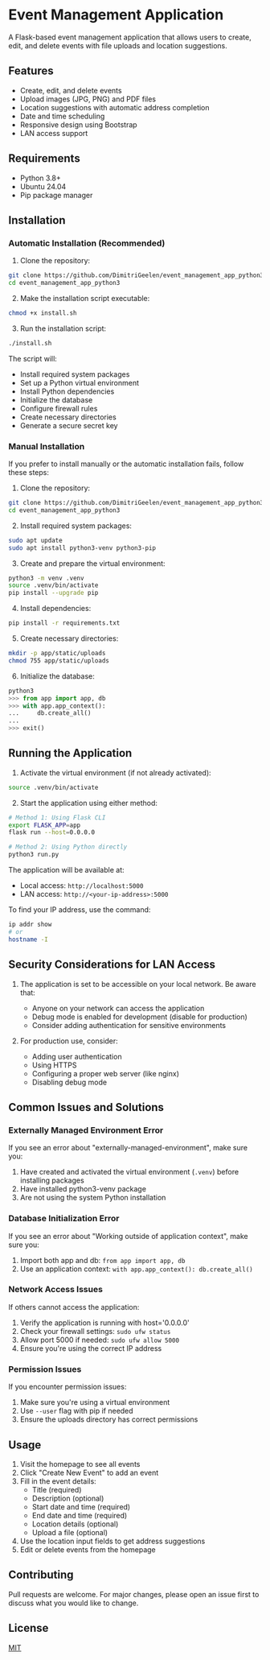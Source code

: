 # Event Management Application

A Flask-based event management application that allows users to create, edit, and delete events with file uploads and location suggestions.

## Features

- Create, edit, and delete events
- Upload images (JPG, PNG) and PDF files
- Location suggestions with automatic address completion
- Date and time scheduling
- Responsive design using Bootstrap
- LAN access support

## Requirements

- Python 3.8+
- Ubuntu 24.04
- Pip package manager

## Installation

### Automatic Installation (Recommended)

1. Clone the repository:
```bash
git clone https://github.com/DimitriGeelen/event_management_app_python3.git
cd event_management_app_python3
```

2. Make the installation script executable:
```bash
chmod +x install.sh
```

3. Run the installation script:
```bash
./install.sh
```

The script will:
- Install required system packages
- Set up a Python virtual environment
- Install Python dependencies
- Initialize the database
- Configure firewall rules
- Create necessary directories
- Generate a secure secret key

### Manual Installation

If you prefer to install manually or the automatic installation fails, follow these steps:

1. Clone the repository:
```bash
git clone https://github.com/DimitriGeelen/event_management_app_python3.git
cd event_management_app_python3
```

2. Install required system packages:
```bash
sudo apt update
sudo apt install python3-venv python3-pip
```

3. Create and prepare the virtual environment:
```bash
python3 -m venv .venv
source .venv/bin/activate
pip install --upgrade pip
```

4. Install dependencies:
```bash
pip install -r requirements.txt
```

5. Create necessary directories:
```bash
mkdir -p app/static/uploads
chmod 755 app/static/uploads
```

6. Initialize the database:
```python
python3
>>> from app import app, db
>>> with app.app_context():
...     db.create_all()
... 
>>> exit()
```

## Running the Application

1. Activate the virtual environment (if not already activated):
```bash
source .venv/bin/activate
```

2. Start the application using either method:
```bash
# Method 1: Using Flask CLI
export FLASK_APP=app
flask run --host=0.0.0.0

# Method 2: Using Python directly
python3 run.py
```

The application will be available at:
- Local access: `http://localhost:5000`
- LAN access: `http://<your-ip-address>:5000`

To find your IP address, use the command:
```bash
ip addr show
# or
hostname -I
```

## Security Considerations for LAN Access

1. The application is set to be accessible on your local network. Be aware that:
   - Anyone on your network can access the application
   - Debug mode is enabled for development (disable for production)
   - Consider adding authentication for sensitive environments

2. For production use, consider:
   - Adding user authentication
   - Using HTTPS
   - Configuring a proper web server (like nginx)
   - Disabling debug mode

## Common Issues and Solutions

### Externally Managed Environment Error
If you see an error about "externally-managed-environment", make sure you:
1. Have created and activated the virtual environment (`.venv`) before installing packages
2. Have installed python3-venv package
3. Are not using the system Python installation

### Database Initialization Error
If you see an error about "Working outside of application context", make sure you:
1. Import both app and db: `from app import app, db`
2. Use an application context: `with app.app_context(): db.create_all()`

### Network Access Issues
If others cannot access the application:
1. Verify the application is running with host='0.0.0.0'
2. Check your firewall settings: `sudo ufw status`
3. Allow port 5000 if needed: `sudo ufw allow 5000`
4. Ensure you're using the correct IP address

### Permission Issues
If you encounter permission issues:
1. Make sure you're using a virtual environment
2. Use `--user` flag with pip if needed
3. Ensure the uploads directory has correct permissions

## Usage

1. Visit the homepage to see all events
2. Click "Create New Event" to add an event
3. Fill in the event details:
   - Title (required)
   - Description (optional)
   - Start date and time (required)
   - End date and time (required)
   - Location details (optional)
   - Upload a file (optional)
4. Use the location input fields to get address suggestions
5. Edit or delete events from the homepage

## Contributing

Pull requests are welcome. For major changes, please open an issue first to discuss what you would like to change.

## License

[MIT](https://choosealicense.com/licenses/mit/)